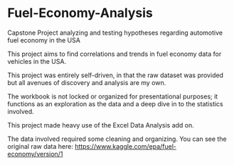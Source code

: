 # Fuel-Economy-Analysis
Capstone Project analyzing and testing hypotheses regarding automotive fuel economy in the USA

This project aims to find correlations and trends in fuel economy data for vehicles in the USA. 

This project was entirely self-driven, in that the raw dataset was provided but all avenues of discovery and analysis are my own.

The workbook is not locked or organized for presentational purposes; it functions as an exploration as the data and a deep dive in to the statistics involved.

This project made heavy use of the Excel Data Analysis add on.

The data involved required some cleaning and organizing. You can see the original raw data here: https://www.kaggle.com/epa/fuel-economy/version/1
